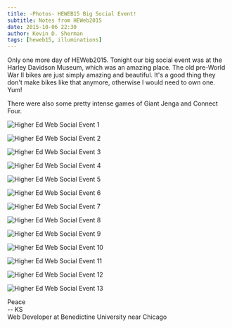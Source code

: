 ```yaml
---
title: -Photos- HEWEB15 Big Social Event!
subtitle: Notes from HEWeb2015
date: 2015-10-06 22:30
author: Kevin D. Sherman
tags: [heweb15, illuminations]
---
```


Only one more day of HEWeb2015. Tonight our big social event was at the Harley Davidson Museum, which was an amazing place. The old pre-World War II bikes are just simply amazing and beautiful. It's a good thing they don't make bikes like that anymore, otherwise I would need to own one. Yum!

There were also some pretty intense games of Giant Jenga and Connect Four.

![Higher Ed Web Social Event 1](https://s3-us-west-2.amazonaws.com/assets.kshermphoto.com/images/2015/HighEdWeb-Big-Social-Event_001.jpg)

![Higher Ed Web Social Event 2](https://s3-us-west-2.amazonaws.com/assets.kshermphoto.com/images/2015/HighEdWeb-Big-Social-Event_002.jpg)

![Higher Ed Web Social Event 3](https://s3-us-west-2.amazonaws.com/assets.kshermphoto.com/images/2015/HighEdWeb-Big-Social-Event_003.jpg)

![Higher Ed Web Social Event 4](https://s3-us-west-2.amazonaws.com/assets.kshermphoto.com/images/2015/HighEdWeb-Big-Social-Event_004.jpg)

![Higher Ed Web Social Event 5](https://s3-us-west-2.amazonaws.com/assets.kshermphoto.com/images/2015/HighEdWeb-Big-Social-Event_005.jpg)

![Higher Ed Web Social Event 6](https://s3-us-west-2.amazonaws.com/assets.kshermphoto.com/images/2015/HighEdWeb-Big-Social-Event_006.jpg)

![Higher Ed Web Social Event 7](https://s3-us-west-2.amazonaws.com/assets.kshermphoto.com/images/2015/HighEdWeb-Big-Social-Event_007.jpg)

![Higher Ed Web Social Event 8](https://s3-us-west-2.amazonaws.com/assets.kshermphoto.com/images/2015/HighEdWeb-Big-Social-Event_008.jpg)

![Higher Ed Web Social Event 9](https://s3-us-west-2.amazonaws.com/assets.kshermphoto.com/images/2015/HighEdWeb-Big-Social-Event_009.jpg)

![Higher Ed Web Social Event 10](https://s3-us-west-2.amazonaws.com/assets.kshermphoto.com/images/2015/HighEdWeb-Big-Social-Event_010.jpg)

![Higher Ed Web Social Event 11](https://s3-us-west-2.amazonaws.com/assets.kshermphoto.com/images/2015/HighEdWeb-Big-Social-Event_011.jpg)

![Higher Ed Web Social Event 12](https://s3-us-west-2.amazonaws.com/assets.kshermphoto.com/images/2015/HighEdWeb-Big-Social-Event_012.jpg)

![Higher Ed Web Social Event 13](https://s3-us-west-2.amazonaws.com/assets.kshermphoto.com/images/2015/HighEdWeb-Big-Social-Event_013.jpg)

Peace<br>-- KS<br>Web Developer at Benedictine University near Chicago
